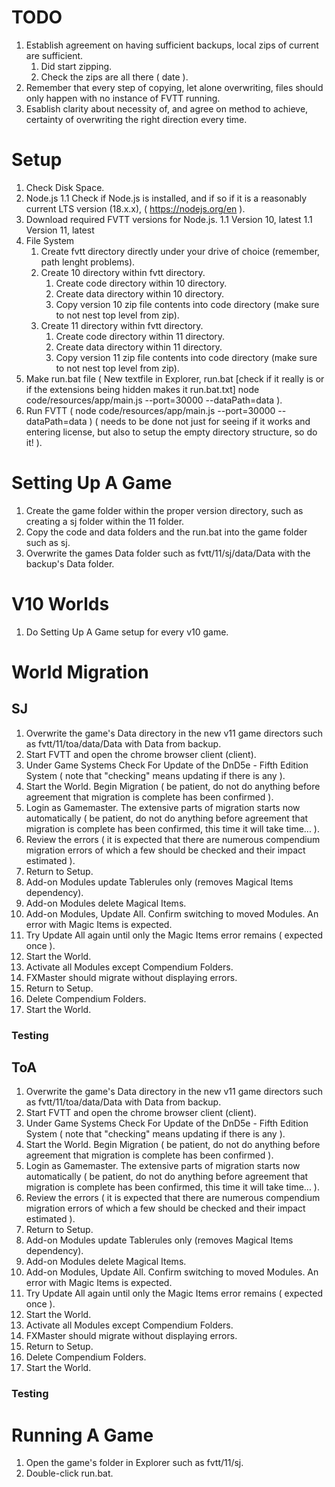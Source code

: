 # TODO

1. Establish agreement on having sufficient backups, local zips of current are sufficient.
    1. Did start zipping.
    1. Check the zips are all there ( date ).
1. Remember that every step of copying, let alone overwriting, files should only happen with no instance of FVTT running.
1. Esablish clarity about necessity of, and agree on method to achieve, certainty of overwriting the right direction every time.


# Setup

1. Check Disk Space.
1. Node.js
1.1 Check if Node.js is installed, and if so if it is a reasonably current LTS version (18.x.x), ( https://nodejs.org/en ).
1. Download required FVTT versions for Node.js.
1.1 Version 10, latest
1.1 Version 11, latest
1. File System
    1. Create fvtt directory directly under your drive of choice (remember, path lenght problems).
    1. Create 10 directory within fvtt directory.
        1. Create code directory within 10 directory.
        1. Create data directory within 10 directory.
        1. Copy version 10 zip file contents into code directory (make sure to not nest top level from zip).
    1. Create 11 directory within fvtt directory.
        1. Create code directory within 11 directory.
        1. Create data directory within 11 directory.
        1. Copy version 11 zip file contents into code directory (make sure to not nest top level from zip).
1. Make run.bat file ( New textfile in Explorer, run.bat [check if it really is or if the extensions being hidden makes it run.bat.txt] node code/resources/app/main.js --port=30000 --dataPath=data ).
1. Run FVTT ( node code/resources/app/main.js --port=30000 --dataPath=data ) ( needs to be done not just for seeing if it works and entering license, but also to setup the empty directory structure, so do it! ).


# Setting Up A Game

1. Create the game folder within the proper version directory, such as creating a sj folder within the 11 folder.
1. Copy the code and data folders and the run.bat into the game folder such as sj.
1. Overwrite the games Data folder such as fvtt/11/sj/data/Data with the backup's Data folder.


# V10 Worlds

1. Do Setting Up A Game setup for every v10 game.


# World Migration

## SJ

1. Overwrite the game's Data directory in the new v11 game directors such as fvtt/11/toa/data/Data with Data from backup.
1. Start FVTT and open the chrome browser client (client).
1. Under Game Systems Check For Update of the DnD5e - Fifth Edition System ( note that "checking" means updating if there is any ).
1. Start the World. Begin Migration ( be patient, do not do anything before agreement that migration is complete has been confirmed ).
1. Login as Gamemaster. The extensive parts of migration starts now automatically ( be patient, do not do anything before agreement that migration is complete has been confirmed, this time it will take time... ).
1. Review the errors ( it is expected that there are numerous compendium migration errors of which a few should be checked and their impact estimated ).
1. Return to Setup.
1. Add-on Modules update Tablerules only (removes Magical Items dependency).
1. Add-on Modules delete Magical Items.
1. Add-on Modules, Update All. Confirm switching to moved Modules. An error with Magic Items is expected.
1. Try Update All again until only the Magic Items error remains ( expected once ).
1. Start the World.
1. Activate all Modules except Compendium Folders.
1. FXMaster should migrate without displaying errors.
1. Return to Setup.
1. Delete Compendium Folders.
1. Start the World.

### Testing


## ToA

1. Overwrite the game's Data directory in the new v11 game directors such as fvtt/11/toa/data/Data with Data from backup.
1. Start FVTT and open the chrome browser client (client).
1. Under Game Systems Check For Update of the DnD5e - Fifth Edition System ( note that "checking" means updating if there is any ).
1. Start the World. Begin Migration ( be patient, do not do anything before agreement that migration is complete has been confirmed ).
1. Login as Gamemaster. The extensive parts of migration starts now automatically ( be patient, do not do anything before agreement that migration is complete has been confirmed, this time it will take time... ).
1. Review the errors ( it is expected that there are numerous compendium migration errors of which a few should be checked and their impact estimated ).
1. Return to Setup.
1. Add-on Modules update Tablerules only (removes Magical Items dependency).
1. Add-on Modules delete Magical Items.
1. Add-on Modules, Update All. Confirm switching to moved Modules. An error with Magic Items is expected.
1. Try Update All again until only the Magic Items error remains ( expected once ).
1. Start the World.
1. Activate all Modules except Compendium Folders.
1. FXMaster should migrate without displaying errors.
1. Return to Setup.
1. Delete Compendium Folders.
1. Start the World.

### Testing



# Running A Game
1. Open the game's folder in Explorer such as fvtt/11/sj.
1. Double-click run.bat.
